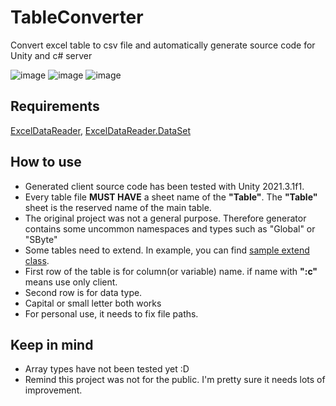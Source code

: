 # TableConverter
Convert excel table to csv file and automatically generate source code for Unity and c# server

![image](https://user-images.githubusercontent.com/101116747/196241281-526c50df-1b64-4c1b-b094-8d0f921bc582.png)
![image](https://user-images.githubusercontent.com/101116747/224537827-c577ecf3-17e8-4f14-a3db-19c650304902.png)
![image](https://user-images.githubusercontent.com/101116747/224537858-5b969dff-693f-464d-98c6-ade8f278da51.png)

## Requirements

[ExcelDataReader](https://github.com/ExcelDataReader/ExcelDataReader), [ExcelDataReader.DataSet](https://www.nuget.org/packages/ExcelDataReader.DataSet/)

## How to use

- Generated client source code has been tested with Unity 2021.3.1f1. 
- Every table file **MUST HAVE** a sheet name of the **"Table"**. The **"Table"** sheet is the reserved name of the main table.
- The original project was not a general purpose. Therefore generator contains some uncommon namespaces and types such as "Global" or "SByte"
- Some tables need to extend. In example, you can find [sample extend class](example/TableEx.cs).
- First row of the table is for column(or variable) name. if name with **":c"** means use only client.
- Second row is for data type.
- Capital or small letter both works
- For personal use, it needs to fix file paths.


## Keep in mind

- Array types have not been tested yet :D
- Remind this project was not for the public. I'm pretty sure it needs lots of improvement.
